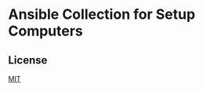 # Ansible Collection for Setup Computers

## License

[MIT](https://github.com/dreknix/ansible-collection-setup/blob/main/LICENSE)

